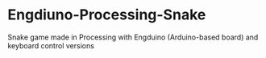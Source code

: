# Engdiuno-Processing-Snake
Snake game made in Processing with Engduino (Arduino-based board) and keyboard control versions
